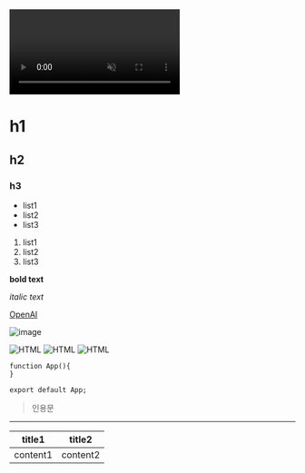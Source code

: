 <video autoplay playsinline loop muted>
  <source src="https://github.com/kkii0801/portfolio/blob/main/images/video1.mp4">
</video>

<!-- HTML 태그 사용 가능 -->
# h1
## h2
### h3

<!-- 순서 없는 목록 : -, *, + -->
- list1
- list2
- list3

<!-- 순서 있는 목록 : 숫자와 점 -->
1. list1
2. list2
3. list3

<!-- 볼드체 : **텍스트** 또는 __텍스트__ -->
**bold text**

<!-- 이탤릭체 : *텍스트* 또는 _텍스트_ -->
*italic text*

<!-- 링크 : [링크 텍스트](URL), <a> -->
[OpenAI](https://www.openai.com)

<!-- 이미지 : ![대체 텍스트](이미지 URL), <img> -->
![image](https://example.com/image.png)

<!-- 로고 -->
![HTML](https://img.shields.io/badge/-HTML-F05032)
![HTML](https://img.shields.io/badge/-HTML-F05032?style=flat-square)
![HTML](https://img.shields.io/badge/-HTML-F05032?style=flat-square&logo=html5&logoColor=ffffff)

<!-- 코드뷰 -->
``` React
function App(){
}

export default App;
```

<!-- 인용 : > 기호를 사용하여 인용문 작성 -->
> 인용문

<!-- 수평선 : ---, *** -->
---

<!-- 테이블 : 파이프(|)를 사용하여 테이블 생성 -->
|title1|title2|
|---|---|
|content1|content2|
